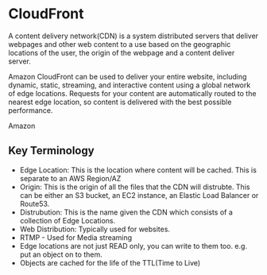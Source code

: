 CloudFront
==========

A content delivery network(CDN) is a system distributed servers that deliver webpages and other web content to a use based on the geographic locations of the user, the origin of the webpage and a content deliver server.

Amazon CloudFront can be used to deliver your entire website, including dynamic, static, streaming, and interactive content using a global network of edge locations. Requests for your content are automatically routed to the nearest edge location, so content is delivered with the best possible performance.

Amazon

Key Terminology
---------------

-	Edge Location: This is the location where content will be cached. This is separate to an AWS Region/AZ
-	Origin: This is the origin of all the files that the CDN will distrubte. This can be either an S3 bucket, an EC2 instance, an Elastic Load Balancer or Route53.
-	Distrubution: This is the name given the CDN which consists of a collection of Edge Locations.
-	Web Distribution: Typically used for websites.
-	RTMP - Used for Media streaming
-	Edge locations are not just READ only, you can write to them too. e.g. put an object on to them.
-	Objects are cached for the life of the TTL(Time to Live)
